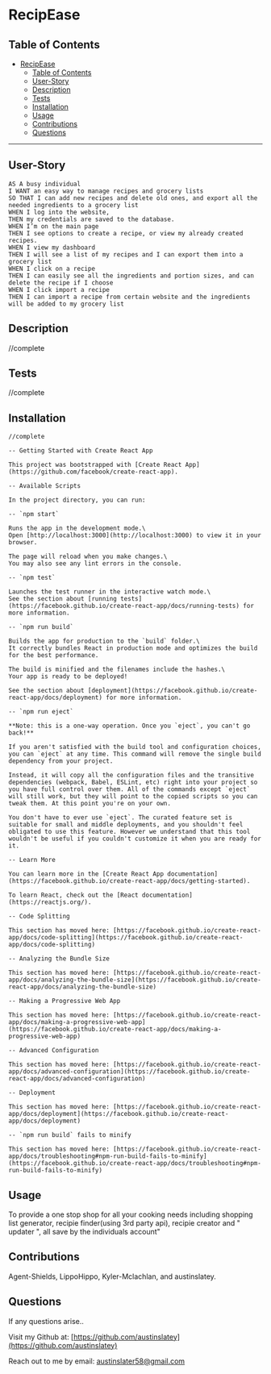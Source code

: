 # RecipEase

## Table of Contents

- [RecipEase](#recipease)
  - [Table of Contents](#table-of-contents)
  - [User-Story](#user-story)
  - [Description](#description)
  - [Tests](#tests)
  - [Installation](#installation)
  - [Usage](#usage)
  - [Contributions](#contributions)
  - [Questions](#questions)

---

## User-Story

    AS A busy individual
    I WANT an easy way to manage recipes and grocery lists
    SO THAT I can add new recipes and delete old ones, and export all the needed ingredients to a grocery list
    WHEN I log into the website,
    THEN my credentials are saved to the database.
    WHEN I’m on the main page
    THEN I see options to create a recipe, or view my already created recipes.
    WHEN I view my dashboard
    THEN I will see a list of my recipes and I can export them into a grocery list
    WHEN I click on a recipe
    THEN I can easily see all the ingredients and portion sizes, and can delete the recipe if I choose
    WHEN I click import a recipe
    THEN I can import a recipe from certain website and the ingredients will be added to my grocery list


## Description

//complete

## Tests

//complete
## Installation

    //complete

    -- Getting Started with Create React App

    This project was bootstrapped with [Create React App](https://github.com/facebook/create-react-app).

    -- Available Scripts

    In the project directory, you can run:

    -- `npm start`

    Runs the app in the development mode.\
    Open [http://localhost:3000](http://localhost:3000) to view it in your browser.

    The page will reload when you make changes.\
    You may also see any lint errors in the console.

    -- `npm test`

    Launches the test runner in the interactive watch mode.\
    See the section about [running tests](https://facebook.github.io/create-react-app/docs/running-tests) for more information.

    -- `npm run build`

    Builds the app for production to the `build` folder.\
    It correctly bundles React in production mode and optimizes the build for the best performance.

    The build is minified and the filenames include the hashes.\
    Your app is ready to be deployed!

    See the section about [deployment](https://facebook.github.io/create-react-app/docs/deployment) for more information.

    -- `npm run eject`

    **Note: this is a one-way operation. Once you `eject`, you can't go back!**

    If you aren't satisfied with the build tool and configuration choices, you can `eject` at any time. This command will remove the single build dependency from your project.

    Instead, it will copy all the configuration files and the transitive dependencies (webpack, Babel, ESLint, etc) right into your project so you have full control over them. All of the commands except `eject` will still work, but they will point to the copied scripts so you can tweak them. At this point you're on your own.

    You don't have to ever use `eject`. The curated feature set is suitable for small and middle deployments, and you shouldn't feel obligated to use this feature. However we understand that this tool wouldn't be useful if you couldn't customize it when you are ready for it.

    -- Learn More

    You can learn more in the [Create React App documentation](https://facebook.github.io/create-react-app/docs/getting-started).

    To learn React, check out the [React documentation](https://reactjs.org/).

    -- Code Splitting

    This section has moved here: [https://facebook.github.io/create-react-app/docs/code-splitting](https://facebook.github.io/create-react-app/docs/code-splitting)

    -- Analyzing the Bundle Size

    This section has moved here: [https://facebook.github.io/create-react-app/docs/analyzing-the-bundle-size](https://facebook.github.io/create-react-app/docs/analyzing-the-bundle-size)

    -- Making a Progressive Web App

    This section has moved here: [https://facebook.github.io/create-react-app/docs/making-a-progressive-web-app](https://facebook.github.io/create-react-app/docs/making-a-progressive-web-app)

    -- Advanced Configuration

    This section has moved here: [https://facebook.github.io/create-react-app/docs/advanced-configuration](https://facebook.github.io/create-react-app/docs/advanced-configuration)

    -- Deployment

    This section has moved here: [https://facebook.github.io/create-react-app/docs/deployment](https://facebook.github.io/create-react-app/docs/deployment)

    -- `npm run build` fails to minify

    This section has moved here: [https://facebook.github.io/create-react-app/docs/troubleshooting#npm-run-build-fails-to-minify](https://facebook.github.io/create-react-app/docs/troubleshooting#npm-run-build-fails-to-minify)

## Usage

To provide a one stop shop for all your cooking needs including shopping list generator, recipie finder(using 3rd party api), recipie creator and " updater ", all save by the individuals account"
## Contributions

Agent-Shields, LippoHippo, Kyler-Mclachlan, and austinslatey.

## Questions

If any questions arise..

Visit my Github at: [https://github.com/austinslatey](https://github.com/austinslatey)

Reach out to me by email: austinslater58@gmail.com